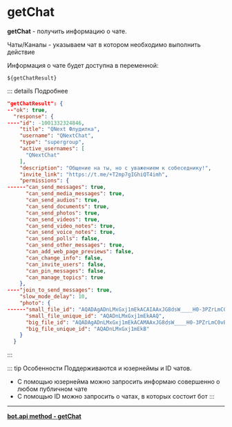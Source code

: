 # getChat

**getChat** - получить информацию о чате. 

Чаты/Каналы - указываем чат в котором необходимо выполнить действие

Информация о чате будет доступна в переменной:

```plain
${getChatResult}
```

::: details Подробнее
```json
"getChatResult": {
--"ok": true,
  "response": {
----"id": -1001332324846,
    "title": "QNext Флудилка",
    "username": "QNextChat",
    "type": "supergroup",
    "active_usernames": [
      "QNextChat"
    ],
    "description": "Общение на ты, но с уважением к собеседнику!",
    "invite_link": "https://t.me/+T2mp7gIGhiQT4imh",
    "permissions": {
------"can_send_messages": true,
      "can_send_media_messages": true,
      "can_send_audios": true,
      "can_send_documents": true,
      "can_send_photos": true,
      "can_send_videos": true,
      "can_send_video_notes": true,
      "can_send_voice_notes": true,
      "can_send_polls": false,
      "can_send_other_messages": true,
      "can_add_web_page_previews": false,
      "can_change_info": false,
      "can_invite_users": false,
      "can_pin_messages": false,
      "can_manage_topics": true
    },
----"join_to_send_messages": true,
    "slow_mode_delay": 10,
    "photo": {
------"small_file_id": "AQADAgADnLMxGxj1mEkACAIAAxJG8dsW____H0-3PZrLmC0vBA",
      "small_file_unique_id": "AQADnLMxGxj1mEkAAQ",
      "big_file_id": "AQADAgADnLMxGxj1mEkACAMAAxJG8dsW____H0-3PZrLmC0vBA",
      "big_file_unique_id": "AQADnLMxGxj1mEkB"
    }
  }
```
:::

::: tip Особенности
Поддерживаются и юзернеймы и ID чатов.
* С помощью юзернейма можно запросить информаю совершенно о любом публичном чате
* С помощью ID можно запросить о чатах, в которых состоит бот
:::

---

**[bot.api method - getChat](https://core.telegram.org/bots/api#getchat)**







